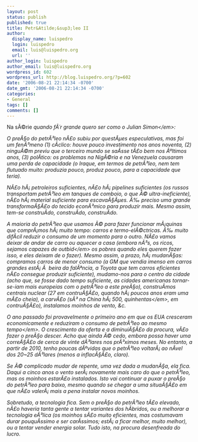 ```yaml
---
layout: post
status: publish
published: true
title: Petr&Atilde;&sup3;leo II
author:
  display_name: luispedro
  login: luispedro
  email: luis@luispedro.org
  url: ''
author_login: luispedro
author_email: luis@luispedro.org
wordpress_id: 602
wordpress_url: http://blog.luispedro.org/?p=602
date: '2006-08-21 22:14:34 -0700'
date_gmt: '2006-08-21 22:14:34 -0700'
categories:
- General
tags: []
comments: []
---
```

<p>Na s&Atilde;&copy;rie <em>quando f&Atilde;&acute;r grande quero ser como o Julian Simon<&#47;em>:</p>
<p>O pre&Atilde;&sect;o do petr&Atilde;&sup3;leo n&Atilde;&pound;o subiu por quest&Atilde;&micro;es especulativas, mas foi um fen&Atilde;&sup3;meno (1) c&Atilde;&shy;clico: houve pouco investimento nos anos noventa, (2) ningu&Atilde;&copy;m previu que o terceiro mundo se sa&Atilde;&shy;sse t&Atilde;&pound;o bem nos &Atilde;&ordm;ltimos anos, (3) pol&Atilde;&shy;tico: os problemas na Nig&Atilde;&copy;ria e na Venezuela causaram uma perda de capacidade (o Iraque, em termos de petr&Atilde;&sup3;leo, nem tem flutuado muito: produzia pouco, produz pouco, para a capacidade que teria).</p>
<p>N&Atilde;&pound;o h&Atilde;&iexcl; petroleiros suficientes, n&Atilde;&pound;o h&Atilde;&iexcl; pipelines suficientes (os russos transportam petr&Atilde;&sup3;leo em tanques de comboio, o que &Atilde;&copy; ultra-ineficiente), n&Atilde;&pound;o h&Atilde;&iexcl; material suficiente para escava&Atilde;&sect;&Atilde;&micro;es. &Atilde;&permil; preciso uma grande transforma&Atilde;&sect;&Atilde;&pound;o do tecido econ&Atilde;&sup3;mico para produzir mais. Mesmo assim, tem-se constru&Atilde;&shy;do, constru&Atilde;&shy;do, constru&Atilde;&shy;do.</p>
<p>A maioria do petr&Atilde;&sup3;leo que usamos &Atilde;&copy; para fazer funcionar m&Atilde;&iexcl;quinas que compr&Atilde;&iexcl;mos h&Atilde;&iexcl; muito tempo: carros e termo-el&Atilde;&copy;ctricas. &Atilde;&permil; muito dif&Atilde;&shy;cil reduzir o consumo de um momento para o outro. N&Atilde;&pound;o vamos deixar de andar de carro ou aquecer a casa (embora n&Atilde;&sup3;s, os ricos, sejamos capazes de <em>outbid<&#47;em> os pobres quando eles querem fazer isso, e eles deixam de o fazer). Mesmo assim, a prazo, h&Atilde;&iexcl; mudan&Atilde;&sect;as: compramos carros de menor consumo (a GM que vendia imenso em carros grandes est&Atilde;&iexcl; &Atilde;&nbsp; beira da fal&Atilde;&ordf;ncia, a Toyota que tem carros eficientes n&Atilde;&pound;o consegue produzir suficiente), mudamo-nos para o centro da cidade (acho que, se fosse dado tempo suficiente, as cidades americanas tornar-se-iam mais europeias com o petr&Atilde;&sup3;leo a este pre&Atilde;&sect;o), constru&Atilde;&shy;mos centrais nuclear (27 em contru&Atilde;&sect;&Atilde;&pound;o, quando h&Atilde;&iexcl; poucos anos eram uma m&Atilde;&pound;o cheia), a carv&Atilde;&pound;o (s&Atilde;&sup3; na China h&Atilde;&iexcl; 500, <em>quinhentas<&#47;em>, em contru&Atilde;&sect;&Atilde;&pound;o), instalamos moinhos de vento, &c.</p>
<p>O ano passado foi provavelmente o primeiro ano em que os EUA <em>cresceram economicamente e reduziram o consumo de petr&Atilde;&sup3;leo ao mesmo tempo<&#47;em>. O crescimento da oferta e a diminui&Atilde;&sect;&Atilde;&pound;o da procura, v&Atilde;&pound;o fazer o pre&Atilde;&sect;o descer. Acho que ainda &Atilde;&copy; cedo, embora possa haver uma corre&Atilde;&sect;&Atilde;&pound;o de cerca de vinte d&Atilde;&sup3;lares nos pr&Atilde;&sup3;ximos meses. No entanto, a partir de 2010, tenho poucas d&Atilde;&ordm;vidas que o petr&Atilde;&sup3;leo voltar&Atilde;&iexcl; ao n&Atilde;&shy;vel dos 20~25 d&Atilde;&sup3;lares (menos a inflac&Atilde;&sect;&Atilde;&pound;o, claro).</p>
<p>Se &Atilde;&copy; complicado mudar de repente, uma vez dada a mudan&Atilde;&sect;a, ela fica. Daqui a cinco anos o vento ser&Atilde;&iexcl; novamente mais caro do que o petr&Atilde;&sup3;leo, mas os moinhos estar&Atilde;&pound;o instalados. Isto vai continuar a puxar o pre&Atilde;&sect;o do petr&Atilde;&sup3;leo para baixo, mesmo quando se chegar a uma situa&Atilde;&sect;&Atilde;&pound;o em que n&Atilde;&pound;o valer&Atilde;&iexcl; mais a pena instalar novos moinhos.</p>
<p>Sobretudo, a tecnologia fica. Sem o pre&Atilde;&sect;o do petr&Atilde;&sup3;leo t&Atilde;&pound;o elevado, n&Atilde;&pound;o haveria tanta gente a tentar variantes dos h&Atilde;&shy;bridos, ou a melhorar a tecnologia e&Atilde;&sup3;lica (os moinhos s&Atilde;&pound;o muito eficientes, mas costumavam durar pouqu&Atilde;&shy;ssimo e ser car&Atilde;&shy;ssimos; est&Atilde;&iexcl; a ficar melhor, muito melhor), ou a tentar vender energia solar. Tudo isto, na procura desenfreada do lucro.</p>
